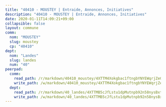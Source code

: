 ```yaml
---
title: "40410 - MOUSTEY | Entraide, Annonces, Initiatives"
description: "40410 - MOUSTEY | Entraide, Annonces, Initiatives"
date: 2020-01-11T14:09:21+09:00
collapsible: false
layout: commune
comm:
  nom: "MOUSTEY"
  slug: moustey
  cp: "40410"
dept:
  nom: "Landes"
  slug: landes
  num: "40"
peerpad:
  comm:
    read_path: /r/markdown/40410_moustey/4XTTM4Xokgbac1ftngbYNYEWqrjZeGPBhKiCa3316i9zso4T9
    write_path: /w/markdown/40410_moustey/4XTTM4Xokgbac1ftngbYNYEWqrjZeGPBhKiCa3316i9zso4T9-K3TgTevax97sWLWsiM76SGy5mQS4t15CBtRtFe9JJMXPRd1qPtFzd2kYJzwTtAdFkrfVaJCtLRg8E3vnHMFVvyxfXGu3myxT26AvqdcE48zpyykKDkse3aEM3YKANts54PjXG96F
  dept:
    read_path: /r/markdown/40_landes/4XTTMB5cJfLstu1dpMutnpb92n58nysBxt2LvNHp8iFa2he7h
    write_path: /w/markdown/40_landes/4XTTMB5cJfLstu1dpMutnpb92n58nysBxt2LvNHp8iFa2he7h-K3TgUvrqNj5GqBsxRXbDQxXTucun7uHSVZWT5C8CgQNaESTTE4cfR63JCubPGiKkKruc9dwpRJsb8aWPbJoGCdC5JVr33cPSqpb1rkjpoPrBPEdrj3zMya2yHWSYgr5GG1nyDstK
---
```


